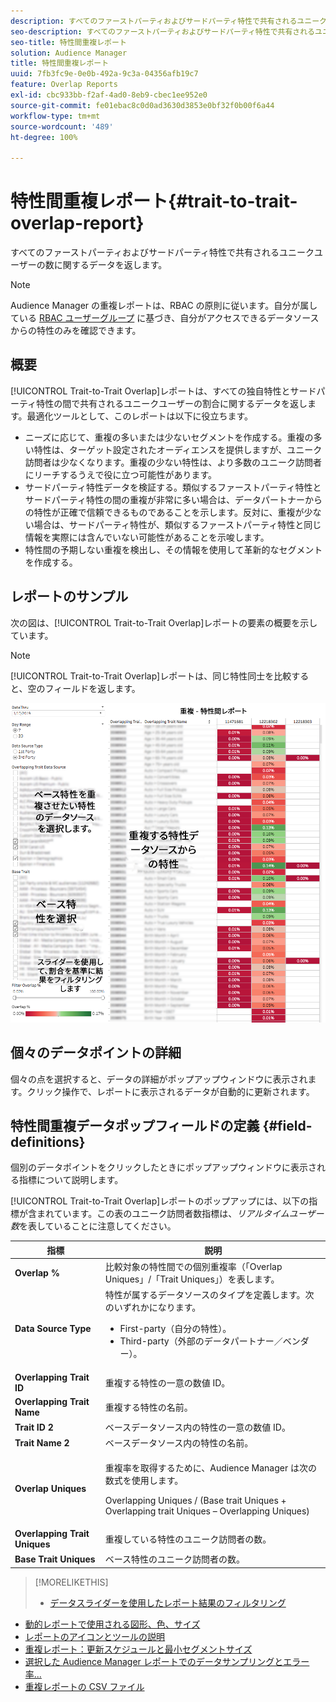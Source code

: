 ```yaml
---
description: すべてのファーストパーティおよびサードパーティ特性で共有されるユニークユーザーの数に関するデータを返します。
seo-description: すべてのファーストパーティおよびサードパーティ特性で共有されるユニークユーザーの数に関するデータを返します。
seo-title: 特性間重複レポート
solution: Audience Manager
title: 特性間重複レポート
uuid: 7fb3fc9e-0e0b-492a-9c3a-04356afb19c7
feature: Overlap Reports
exl-id: cbc933bb-f2af-4ad0-8eb9-cbec1ee952e0
source-git-commit: fe01ebac8c0d0ad3630d3853e0bf32f0b00f6a44
workflow-type: tm+mt
source-wordcount: '489'
ht-degree: 100%

---
```


# 特性間重複レポート{#trait-to-trait-overlap-report}

すべてのファーストパーティおよびサードパーティ特性で共有されるユニークユーザーの数に関するデータを返します。

>[!NOTE]
>
>Audience Manager の重複レポートは、RBAC の原則に従います。自分が属している [RBAC ユーザーグループ](/help/using/features/administration/administration-overview.md) に基づき、自分がアクセスできるデータソースからの特性のみを確認できます。

<!-- 

c_overlap_reports.xml

 -->

## 概要

[!UICONTROL Trait-to-Trait Overlap]レポートは、すべての独自特性とサードパーティ特性の間で共有されるユニークユーザーの割合に関するデータを返します。最適化ツールとして、このレポートは以下に役立ちます。

* ニーズに応じて、重複の多いまたは少ないセグメントを作成する。重複の多い特性は、ターゲット設定されたオーディエンスを提供しますが、ユニーク訪問者は少なくなります。重複の少ない特性は、より多数のユニーク訪問者にリーチするうえで役に立つ可能性があります。
* サードパーティ特性データを検証する。類似するファーストパーティ特性とサードパーティ特性の間の重複が非常に多い場合は、データパートナーからの特性が正確で信頼できるものであることを示します。反対に、重複が少ない場合は、サードパーティ特性が、類似するファーストパーティ特性と同じ情報を実際には含んでいない可能性があることを示唆します。
* 特性間の予期しない重複を検出し、その情報を使用して革新的なセグメントを作成する。

## レポートのサンプル

次の図は、[!UICONTROL Trait-to-Trait Overlap]レポートの要素の概要を示しています。

>[!NOTE]
>
>[!UICONTROL Trait-to-Trait Overlap]レポートは、同じ特性同士を比較すると、空のフィールドを返します。

![](assets/trait-to-trait-overlap.png)

## 個々のデータポイントの詳細

個々の点を選択すると、データの詳細がポップアップウィンドウに表示されます。クリック操作で、レポートに表示されるデータが自動的に更新されます。

## 特性間重複データポップフィールドの定義 {#field-definitions}

個別のデータポイントをクリックしたときにポップアップウィンドウに表示される指標について説明します。

<!-- 

r_t2t_data_pop.xml

 -->

[!UICONTROL Trait-to-Trait Overlap]レポートのポップアップには、以下の指標が含まれています。この表のユニーク訪問者数指標は、*リアルタイムユーザー数*&#x200B;を表していることに注意してください。

<table id="table_A2A0CFC47C1A404994B82E6630E711A2"> 
 <thead> 
  <tr> 
   <th colname="col1" class="entry"> 指標 </th> 
   <th colname="col2" class="entry"> 説明 </th> 
  </tr>
 </thead>
 <tbody> 
  <tr> 
   <td colname="col1"><b><span class="wintitle"> Overlap %</span></b> </td> 
   <td colname="col2"> 比較対象の特性間での個別重複率（「Overlap Uniques」/「Trait Uniques」）を表します。 </td> 
  </tr> 
  <tr> 
   <td colname="col1"><b><span class="wintitle"> Data Source Type</span></b> </td> 
   <td colname="col2">特性が属するデータソースのタイプを定義します。次のいずれかになります。 
    <ul id="ul_0477C04A33FD4F5D998B98984E6554D3"> 
     <li id="li_50FCA48EDB5843AB8FB6C34ED2C0067D">First-party（自分の特性）。 </li> 
     <li id="li_4F6148EDAEFE43FA8D505944E9FE3855">Third-party（外部のデータパートナー／ベンダー）。 </li> 
    </ul> </td> 
  </tr> 
  <tr> 
   <td colname="col1"><b><span class="wintitle"> Overlapping Trait ID</span></b> </td> 
   <td colname="col2"> 重複する特性の一意の数値 ID。 </td> 
  </tr> 
  <tr> 
   <td colname="col1"><b><span class="wintitle"> Overlapping Trait Name</span></b> </td> 
   <td colname="col2"> 重複する特性の名前。 </td> 
  </tr>
    <tr> 
   <td colname="col1"><b><span class="wintitle"> Trait ID 2</span></b> </td> 
   <td colname="col2"> ベースデータソース内の特性の一意の数値 ID。 </td> 
  </tr> 
  <tr> 
   <td colname="col1"><b><span class="wintitle"> Trait Name 2</span></b> </td> 
   <td colname="col2"> ベースデータソース内の特性の名前。 </td> 
  </tr> 
  <tr> 
   <td colname="col1"><b><span class="wintitle"> Overlap Uniques</span></b> </td> 
   <td colname="col2"> <p>重複率を取得するために、Audience Manager は次の数式を使用します。</p> <p>Overlapping Uniques / (Base trait Uniques + Overlapping trait Uniques – Overlapping Uniques)</p> </td> 
  </tr> 
  <tr> 
   <td colname="col1"><b><span class="wintitle"> Overlapping Trait Uniques</span></b> </td> 
   <td colname="col2"> 重複している特性のユニーク訪問者の数。 </td> 
  </tr> 
    <tr> 
   <td colname="col1"><b><span class="wintitle"> Base Trait Uniques</span></b> </td> 
   <td colname="col2"> ベース特性のユニーク訪問者の数。 </td> 
  </tr> 
 </tbody> 
</table>

>[!MORELIKETHIS]
>
>* [データスライダーを使用したレポート結果のフィルタリング](../../reporting/dynamic-reports/data-sliders.md)
* [動的レポートで使用される図形、色、サイズ](../../reporting/dynamic-reports/interactive-report-technology.md#shapes-colors-sizes)
* [レポートのアイコンとツールの説明](../../reporting/dynamic-reports/interactive-report-technology.md#icons-tools-explained)
* [重複レポート：更新スケジュールと最小セグメントサイズ ](../../reporting/dynamic-reports/overlap-minimum-segment-size.md)
* [選択した Audience Manager レポートでのデータサンプリングとエラー率...](../../reporting/report-sampling.md)
* [重複レポートの CSV ファイル](../../reporting/dynamic-reports/overlap-csv-files.md)

